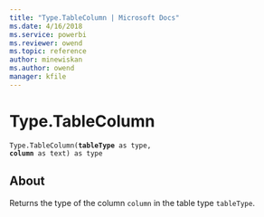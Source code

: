 ```yaml
---
title: "Type.TableColumn | Microsoft Docs"
ms.date: 4/16/2018
ms.service: powerbi
ms.reviewer: owend
ms.topic: reference
author: minewiskan
ms.author: owend
manager: kfile
---
```

# Type.TableColumn
<code>Type.TableColumn(**tableType** as type, **column** as text) as type</code>
## About
Returns the type of the column <code>column</code> in the table type <code>tableType</code>.

